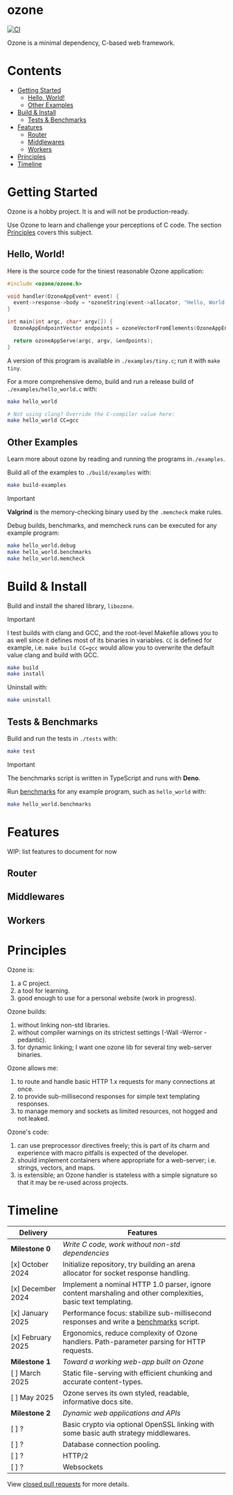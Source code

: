 # ozone

[![CI](https://github.com/bpadgette/ozone/actions/workflows/main-ci.yml/badge.svg)](https://github.com/bpadgette/ozone/actions/workflows/main-ci.yml)

Ozone is a minimal dependency, C-based web framework.

# Contents

- [Getting Started](#getting-started)
  - [Hello, World!](#hello-world)
  - [Other Examples](#other-examples)
- [Build & Install](#build-and-install)
  - [Tests & Benchmarks](#tests-and-benchmarks)
- [Features](#features)
  - [Router](#router)
  - [Middlewares](#middlewares)
  - [Workers](#workers)
- [Principles](#principles)
- [Timeline](#timeline)

# Getting Started <a name="getting-started"></a>

Ozone is a hobby project. It is and will not be production-ready.

Use Ozone to learn and challenge your perceptions of C code. The section [Principles](#principles) covers this subject.

## Hello, World! <a name="hello-world"></a>

Here is the source code for the tiniest reasonable Ozone application:

```C
#include <ozone/ozone.h>

void handler(OzoneAppEvent* event) {
  event->response->body = *ozoneString(event->allocator, "Hello, World! This is how simple Ozone is.");
}

int main(int argc, char* argv[]) {
  OzoneAppEndpointVector endpoints = ozoneVectorFromElements(OzoneAppEndpoint, ozoneAppEndpoint(GET, "/", handler));

  return ozoneAppServe(argc, argv, &endpoints);
}
```

A version of this program is available in `./examples/tiny.c`; run it with `make tiny`.

For a more comprehensive demo, build and run a release build of `./examples/hello_world.c` with:

```bash
make hello_world

# Not using clang? Override the C-compiler value here:
make hello_world CC=gcc
```

## Other Examples <a name="other-examples"></a>

Learn more about ozone by reading and running the programs in`./examples`.

Build all of the examples to `./build/examples` with:

```bash
make build-examples
```

> [!IMPORTANT]  
> **Valgrind** is the memory-checking binary used by the `.memcheck` make rules.

Debug builds, benchmarks, and memcheck runs can be executed for any example program:

```bash
make hello_world.debug
make hello_world.benchmarks
make hello_world.memcheck
```

# Build & Install <a name="build-and-install"></a>

Build and install the shared library, `libozone`.

> [!IMPORTANT]  
> I test builds with clang and GCC, and the root-level Makefile allows you to as well since it defines most of its binaries in variables.
> `CC` is defined for example, i.e. `make build CC=gcc` would allow you to overwrite the default value clang and build with GCC.

```bash
make build
make install
```

Uninstall with:

```bash
make uninstall
```

## Tests & Benchmarks <a name="tests-and-benchmarks"></a>

Build and run the tests in `./tests` with:

```bash
make test
```

> [!IMPORTANT]  
> The benchmarks script is written in TypeScript and runs with **Deno**.

Run [benchmarks](./test/benchmarks) for any example program, such as `hello_world` with:

```bash
make hello_world.benchmarks
```

# Features <a name="features"></a>

WIP: list features to document for now

## Router <a name="router"></a>

## Middlewares <a name="middlewares"></a>

## Workers <a name="workers"></a>

# Principles <a name="principles"></a>

Ozone is:

1. a C project.
2. a tool for learning.
3. good enough to use for a personal website (work in progress).

Ozone builds:

1. without linking non-std libraries.
2. without compiler warnings on its strictest settings (-Wall -Werror -pedantic).
3. for dynamic linking; I want one ozone lib for several tiny web-server binaries.

Ozone allows me:

1. to route and handle basic HTTP 1.x requests for many connections at once.
2. to provide sub-millisecond responses for simple text templating responses.
3. to manage memory and sockets as limited resources, not hogged and not leaked.

Ozone's code:

1. can use preprocessor directives freely; this is part of its charm and experience with macro pitfalls is expected of the developer.
2. should implement containers where appropriate for a web-server; i.e. strings, vectors, and maps.
3. is extensible; an Ozone handler is stateless with a simple signature so that it may be re-used across projects.

# Timeline <a name="timeline"></a>

| Delivery          | Features                                                                                                      |
| ----------------- | ------------------------------------------------------------------------------------------------------------- |
| **Milestone 0**   | _Write C code, work without non-std dependencies_                                                             |
| [x] October 2024  | Initialize repository, try building an arena allocator for socket response handling.                          |
| [x] December 2024 | Implement a nominal HTTP 1.0 parser, ignore content marshaling and other complexities, basic text templating. |
| [x] January 2025  | Performance focus: stabilize sub-millisecond responses and write a [benchmarks](./test/benchmarks) script.    |
| [x] February 2025 | Ergonomics, reduce complexity of Ozone handlers. Path-parameter parsing for HTTP requests.                    |
| **Milestone 1**   | _Toward a working web-app built on Ozone_                                                                     |
| [ ] March 2025    | Static file-serving with efficient chunking and accurate content-types.                                       |
| [ ] May 2025      | Ozone serves its own styled, readable, informative docs site.                                                 |
| **Milestone 2**   | _Dynamic web applications and APIs_                                                                           |
| [ ] ?             | Basic crypto via optional OpenSSL linking with some basic auth strategy middlewares.                          |
| [ ] ?             | Database connection pooling.                                                                                  |
| [ ] ?             | HTTP/2                                                                                                        |
| [ ] ?             | Websockets                                                                                                    |

View [closed pull requests](https://github.com/bpadgette/ozone/pulls?q=is%3Apr+is%3Aclosed) for more details.
